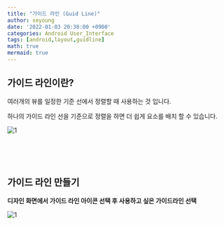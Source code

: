 ```yaml
---
title: "가이드 라인 (Guid Line)"
author: seyoung
date: '2022-01-03 20:30:00 +0900'
categories: Android User_Interface
tags: [android,layout,guidline]
math: true
mermaid: true
---
```


## 가이드 라인이란?

여러개의 뷰를 일정한 기준 선에서 정렬할 때 사용하는 것 입니다.

하나의 가이드 라인 선을 기준으로 정렬을 하면 더 쉽게 요소를 배치 할 수 있습니다.

![1](https://user-images.githubusercontent.com/54762273/147922149-5f1340e8-00e9-459d-8be6-5a0c485953ff.jpg)


<br><br><br>

## 가이드 라인 만들기 

**디자인 화면에서 가이드 라인 아이콘 선택 후 사용하고 싶은 가이드라인 선택**

![1](https://user-images.githubusercontent.com/54762273/147921702-a44b5d83-ab1c-45a1-9295-e54ea556d4a4.jpg)

